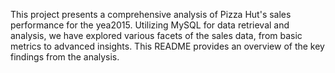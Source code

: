 This project presents a comprehensive analysis of Pizza Hut's sales performance for the yea2015. Utilizing MySQL for data retrieval and analysis, 
we have explored various facets of the sales data, from basic metrics to advanced insights. This README provides an overview of the key findings from the analysis.
